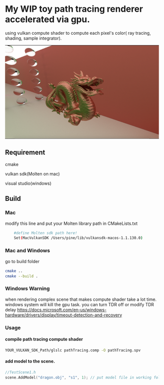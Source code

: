 

# My WIP toy path tracing renderer accelerated via gpu.

using vulkan compute shader to compute each pixel's color( ray tracing, shading, sample integrator).

![image](https://github.com/j8307042003/ToyGPURenderer/blob/master/gallery/result_3.png)


## Requirement
cmake

vulkan sdk(Molten on mac)

visual studio(windows)


## Build

### Mac
modify this line and put your Molten library path in CMakeLists.txt

```bash	
	#define Molten sdk path here!
	Set(MacVulkanSDK /Users/pine/lib/vulkansdk-macos-1.1.130.0)
```

### Mac and Windows
go to build folder
```bash
cmake ..
cmake --build .
```

### Windows Warning
when rendering complex scene that makes compute shader take a lot time.
windows system will kill the gpu task. you can turn TDR off or modify TDR delay
https://docs.microsoft.com/en-us/windows-hardware/drivers/display/timeout-detection-and-recovery


### Usage

#### compile path tracing compute shader
```bash
YOUR_VULKAN_SDK_Path/glslc pathTracing.comp -O pathTracing.spv
```

#### add model to the scene. 
```c++	
//TestScene1.h
scene.AddModel("dragon.obj", "s1", 1); // put model file in working folder and add model.
```
